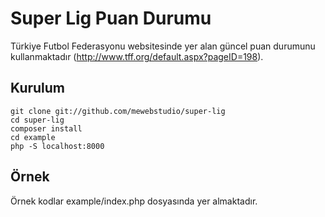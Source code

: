 # Super Lig Puan Durumu
Türkiye Futbol Federasyonu websitesinde yer alan güncel puan durumunu kullanmaktadır (http://www.tff.org/default.aspx?pageID=198).

## Kurulum
```
git clone git://github.com/mewebstudio/super-lig
cd super-lig
composer install
cd example
php -S localhost:8000
```

## Örnek
Örnek kodlar example/index.php dosyasında yer almaktadır.
